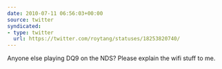 ```yaml
---
date: 2010-07-11 06:56:03+00:00
source: twitter
syndicated:
- type: twitter
  url: https://twitter.com/roytang/statuses/18253820740/
---
```


Anyone else playing DQ9 on the NDS? Please explain the wifi stuff to me.